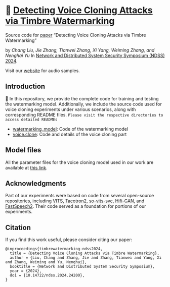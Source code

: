 # :rabbit: [Detecting Voice Cloning Attacks via Timbre Watermarking](https://github.com/TimbreWatermarking/TimbreWatermarking)

Source code for [paper](https://www.ndss-symposium.org/wp-content/uploads/2024-200-paper.pdf) “Detecting Voice Cloning Attacks via Timbre Watermarking” 

by _Chang Liu, Jie Zhang, Tianwei Zhang, Xi Yang, Weiming Zhang, and Nenghai Yu_ 
In [Network and Distributed System Security Symposium (NDSS) 2024](https://www.ndss-symposium.org/ndss2024/).

Visit our [website](https://timbrewatermarking.github.io/samples.html) for audio samples.

## Introduction

:rabbit2: In this repository, we provide the complete code for training and testing the watermarking model. Additionally, we include the source code used for voice cloning experiments under various scenarios, along with corresponding README files. `Please visit the respective directories to access detailed READMEs`

- [watermarking_model](https://github.com/TimbreWatermarking/TimbreWatermarking/tree/main/watermarking_model): Code of the watermarking model
- [voice.clone](https://github.com/TimbreWatermarking/TimbreWatermarking/tree/main/voice.clone): Code and details of the voice cloning part


## Model files
All the parameter files for the voice cloning model used in our work are available at [this link](https://drive.google.com/drive/folders/1tRbEneN1VsSCZ0HPxG3DSoJdxDRZ_NUJ?usp=drive_link).


## Acknowledgments

Part of our experiments were based on code from several open-source repositories, including [VITS](https://github.com/jaywalnut310/vits), [Tacotron2](https://github.com/NVIDIA/tacotron2), [so-vits-svc](https://github.com/svc-develop-team/so-vits-svc), [Hifi-GAN](https://github.com/jik876/hifi-gan), and [FastSpeech2](https://github.com/ming024/FastSpeech2). Their code served as a foundation for portions of our experiments.



## Citation
If you find this work useful, please consider citing our paper:
```
@inproceedings{timbrewatermarking-ndss2024,
  title = {Detecting Voice Cloning Attacks via Timbre Watermarking},
  author = {Liu, Chang and Zhang, Jie and Zhang, Tianwei and Yang, Xi and Zhang, Weiming and Yu, Nenghai},
  booktitle = {Network and Distributed System Security Symposium},
  year = {2024},
  doi = {10.14722/ndss.2024.24200},
}
```
